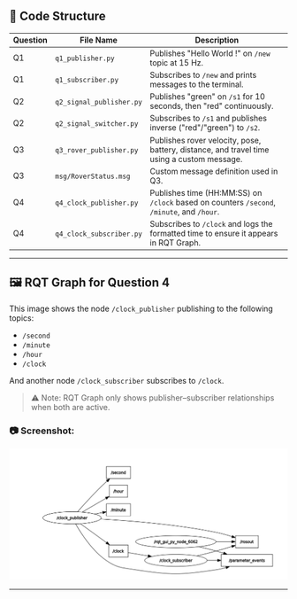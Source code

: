 ## 📁 Code Structure

| Question | File Name                      | Description                                                                 |
|----------|--------------------------------|-----------------------------------------------------------------------------|
| Q1       | `q1_publisher.py`             | Publishes "Hello World !" on `/new` topic at 15 Hz.                         |
| Q1       | `q1_subscriber.py`           | Subscribes to `/new` and prints messages to the terminal.                  |
| Q2       | `q2_signal_publisher.py`     | Publishes "green" on `/s1` for 10 seconds, then "red" continuously.        |
| Q2       | `q2_signal_switcher.py`      | Subscribes to `/s1` and publishes inverse ("red"/"green") to `/s2`.        |
| Q3       | `q3_rover_publisher.py`      | Publishes rover velocity, pose, battery, distance, and travel time using a custom message. |
| Q3       | `msg/RoverStatus.msg`        | Custom message definition used in Q3.                                       |
| Q4       | `q4_clock_publisher.py`      | Publishes time (HH:MM:SS) on `/clock` based on counters `/second`, `/minute`, and `/hour`. |
| Q4       | `q4_clock_subscriber.py`     | Subscribes to `/clock` and logs the formatted time to ensure it appears in RQT Graph. |

---

## 🖼️ RQT Graph for Question 4

This image shows the node `/clock_publisher` publishing to the following topics:
- `/second`
- `/minute`
- `/hour`
- `/clock`

And another node `/clock_subscriber` subscribes to `/clock`.

> ⚠️ Note: RQT Graph only shows publisher–subscriber relationships when both are active.

### 📷 Screenshot:

![RQT Graph for Q4](rqt-q4.png)

---






